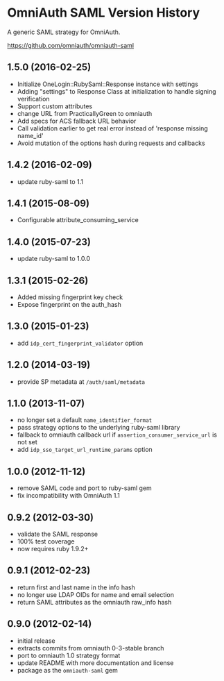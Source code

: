# OmniAuth SAML Version History

A generic SAML strategy for OmniAuth.

https://github.com/omniauth/omniauth-saml

## 1.5.0 (2016-02-25)

* Initialize OneLogin::RubySaml::Response instance with settings
* Adding "settings" to Response Class at initialization to handle signing verification
* Support custom attributes
* change URL from PracticallyGreen to omniauth
* Add specs for ACS fallback URL behavior
* Call validation earlier to get real error instead of 'response missing name_id'
* Avoid mutation of the options hash during requests and callbacks

## 1.4.2 (2016-02-09)

* update ruby-saml to 1.1

## 1.4.1 (2015-08-09)

* Configurable attribute_consuming_service

## 1.4.0 (2015-07-23)

* update ruby-saml to 1.0.0

## 1.3.1 (2015-02-26)

* Added missing fingerprint key check
* Expose fingerprint on the auth_hash

## 1.3.0 (2015-01-23)

* add `idp_cert_fingerprint_validator` option

## 1.2.0 (2014-03-19)

* provide SP metadata at `/auth/saml/metadata`

## 1.1.0 (2013-11-07)

* no longer set a default `name_identifier_format`
* pass strategy options to the underlying ruby-saml library
* fallback to omniauth callback url if `assertion_consumer_service_url` is not set
* add `idp_sso_target_url_runtime_params` option

## 1.0.0 (2012-11-12)

* remove SAML code and port to ruby-saml gem
* fix incompatibility with OmniAuth 1.1

## 0.9.2 (2012-03-30)

* validate the SAML response
* 100% test coverage
* now requires ruby 1.9.2+

## 0.9.1 (2012-02-23)

* return first and last name in the info hash
* no longer use LDAP OIDs for name and email selection
* return SAML attributes as the omniauth raw_info hash

## 0.9.0 (2012-02-14)

* initial release
* extracts commits from omniauth 0-3-stable branch
* port to omniauth 1.0 strategy format
* update README with more documentation and license
* package as the `omniauth-saml` gem
